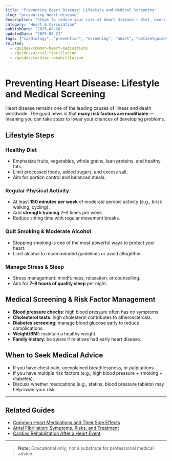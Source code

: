 ```yaml
---
title: "Preventing Heart Disease: Lifestyle and Medical Screening"
slug: "preventing-heart-disease"
description: "Steps to reduce your risk of heart disease — diet, exercise, risk factor control, and the role of regular screening."
category: "Heart & Circulation"
publishDate: "2025-08-20"
updatedDate: "2025-08-21"
tags: ["cardiology", "prevention", "screening", "heart", "patientguide"]
related:
  - /guides/common-heart-medications
  - /guides/atrial-fibrillation
  - /guides/cardiac-rehabilitation
---
```


# Preventing Heart Disease: Lifestyle and Medical Screening

Heart disease remains one of the leading causes of illness and death worldwide. The good news is that **many risk factors are modifiable** — meaning you can take steps to lower your chances of developing problems.

## Lifestyle Steps

### Healthy Diet
- Emphasize fruits, vegetables, whole grains, lean proteins, and healthy fats.  
- Limit processed foods, added sugars, and excess salt.  
- Aim for portion control and balanced meals.  

### Regular Physical Activity
- At least **150 minutes per week** of moderate aerobic activity (e.g., brisk walking, cycling).  
- Add **strength training** 2–3 times per week.  
- Reduce sitting time with regular movement breaks.  

### Quit Smoking & Moderate Alcohol
- Stopping smoking is one of the most powerful ways to protect your heart.  
- Limit alcohol to recommended guidelines or avoid altogether.  

### Manage Stress & Sleep
- Stress management: mindfulness, relaxation, or counselling.  
- Aim for **7–9 hours of quality sleep** per night.  

## Medical Screening & Risk Factor Management
- **Blood pressure checks**: high blood pressure often has no symptoms.  
- **Cholesterol tests**: high cholesterol contributes to atherosclerosis.  
- **Diabetes screening**: manage blood glucose early to reduce complications.  
- **Weight/BMI**: maintain a healthy weight.  
- **Family history**: be aware if relatives had early heart disease.

## When to Seek Medical Advice
- If you have chest pain, unexplained breathlessness, or palpitations.  
- If you have multiple risk factors (e.g., high blood pressure + smoking + diabetes).  
- Discuss whether medications (e.g., statins, blood pressure tablets) may help lower your risk.

---

## Related Guides
- [Common Heart Medications and Their Side Effects](/guides/common-heart-medications)  
- [Atrial Fibrillation: Symptoms, Risks, and Treatment](/guides/atrial-fibrillation)  
- [Cardiac Rehabilitation After a Heart Event](/guides/cardiac-rehabilitation)  

---

> **Note:** Educational only; not a substitute for professional medical advice.

